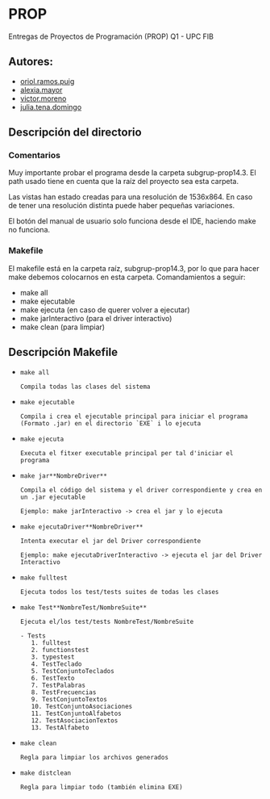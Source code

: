 # PROP
Entregas de Proyectos de Programación (PROP) Q1 - UPC FIB

## Autores:
* [oriol.ramos.puig](oriol.ramos.puig@estudiantat.upc.edu)
* [alexia.mayor](alexia.mayor@estudiantat.upc.edu)
* [victor.moreno](victor.moreno@estudiantat.upc.edu)
* [julia.tena.domingo](julia.tena.domingo@estudiantat.upc.edu)

## Descripción del directorio 

### Comentarios

Muy importante probar el programa desde la carpeta subgrup-prop14.3. El path usado tiene en cuenta que la raíz del
proyecto sea esta carpeta.

Las vistas han estado creadas para una resolución de 1536x864. En caso de tener una resolución distinta
puede haber pequeñas variaciones.

El botón del manual de usuario solo funciona desde el IDE, haciendo make no funciona.

### Makefile
El makefile está en la carpeta raíz, subgrup-prop14.3, por lo que para hacer make debemos colocarnos en esta carpeta.
Comandamientos a seguir: 
- make all 
- make ejecutable
- make ejecuta (en caso de querer volver a ejecutar)
- make jarInteractivo (para el driver interactivo)
- make clean (para limpiar)

## Descripción Makefile

- `make all`

      Compila todas las clases del sistema

- `make ejecutable`

      Compila i crea el ejecutable principal para iniciar el programa (Formato .jar) en el directorio `EXE` i lo ejecuta

- `make ejecuta`

      Executa el fitxer executable principal per tal d'iniciar el programa

- `make jar**NombreDriver**`

      Compila el código del sistema y el driver correspondiente y crea en un .jar ejecutable

      Ejemplo: make jarInteractivo -> crea el jar y lo ejecuta

- `make ejecutaDriver**NombreDriver**`

      Intenta executar el jar del Driver correspondiente

      Ejemplo: make ejecutaDriverInteractivo -> ejecuta el jar del Driver Interactivo

- `make fulltest`

      Ejecuta todos los test/tests suites de todas les clases

- `make Test**NombreTest/NombreSuite**`

      Ejecuta el/los test/tests NombreTest/NombreSuite

      - Tests
         1. fulltest
         2. functionstest
         3. typestest
         4. TestTeclado
         5. TestConjuntoTeclados
         6. TestTexto
         7. TestPalabras
         8. TestFrecuencias
         9. TestConjuntoTextos
         10. TestConjuntoAsociaciones
         11. TestConjuntoAlfabetos
         12. TestAsociacionTextos
         13. TestAlfabeto

- `make clean`

      Regla para limpiar los archivos generados

- `make distclean`

      Regla para limpiar todo (también elimina EXE)

